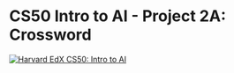 # CS50 Intro to AI - Project 2A: Crossword


[![Harvard EdX CS50: Intro to AI](http://img.youtube.com/vi/kZetNqO3CZg/0.jpg)](https://youtu.be/kZetNqO3CZg)
